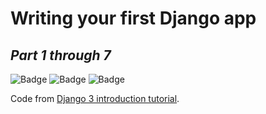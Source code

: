 # Writing your first Django app
## _Part 1 through 7_
![Badge](https://img.shields.io/static/v1?label=Python&message=3.8&color=blue&style=flat&logo=PYTHON) ![Badge](https://img.shields.io/static/v1?label=Django&message=framework&color=green&style=flat&logo=Django) ![Badge](https://img.shields.io/static/v1?label=Status&message=complete&color=brightgreen&style=flat)

Code from [Django 3 introduction tutorial](https://docs.djangoproject.com/en/3.2/intro/).
